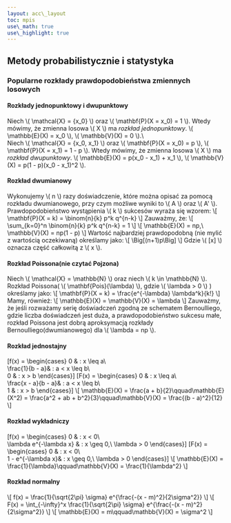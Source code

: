 ```yaml
---
layout: acc\_layout
toc: mpis
use\_math: true
use\_highlight: true
---
```


Metody probabilistycznie i statystyka
---

### Popularne rozkłady prawdopodobieństwa zmiennych losowych
#### Rozkłady jednopunktowy i dwupunktowy
Niech \\( \mathcal{X} = \{x\_0\} \\) oraz \\( \mathbf{P}(X = x\_0) = 1 \\). Wtedy mówimy, że zmienna losowa \\( X \\) ma *rozkład jednopunktowy*. \\( \\mathbb{E}(X) = x\_0 \\), \\( \\mathbb{V}(X) = 0 \\).\\\
Niech \\( \mathcal{X} = \{x\_0, x\_1\} \\) oraz \\( \mathbf{P}(X = x\_0) = p \\), \\( \mathbf{P}(X = x\_1) = 1 - p \\). Wtedy mówimy, że zmienna losowa \\( X \\) ma *rozkład dwupunktowy*. \\( \\mathbb{E}(X) = p(x\_0 - x\_1) + x\_1 \\), \\( \\mathbb{V}(X) = p(1 - p)(x\_0 - x\_1)^2 \\).

#### Rozkład dwumianowy
Wykonujemy \\( n \\) razy doświadczenie, które można opisać za pomocą rozkładu dwumianowego, przy czym możliwe wyniki to \\( A \\) oraz \\( A' \\). Prawdopodobieństwo wystąpienia \\( k \\) sukcesów wyraża się wzorem:
\\[ \mathbf{P}(X = k) = \binom{n}{k} p^k q^{n-k} \\]
Zauważmy, że:
\\[ \sum\_{k=0}^n \binom{n}{k} p^k q^{n-k} = 1 \\]
\\[ \\mathbb{E}(X) = np,\ \\mathbb{V}(X) = np(1 - p) \\]
Wartość najbardziej prawdopodobną (nie mylić z wartością oczekiwaną) określamy jako:
\\[ \Big[(n+1)p\Big] \\]
Gdzie \\( [x] \\) oznacza część całkowitą z \\( x \\).

#### Rozkład Poissona(nie czytać Pojzona)
Niech \\( \mathcal{X} = \\mathbb{N} \\) oraz niech \\( k \in \\mathbb{N} \\). Rozkład Poissona( \\( \mathbf{Pois}(\lambda) \\), gdzie \\( \lambda > 0 \\) ) określamy jako:
\\[ \mathbf{P}(X = k) = \frac{e^{-\lambda} \lambda^k}{k!} \\]
Mamy, również:
\\[ \\mathbb{E}(X) = \\mathbb{V}(X) = \lambda \\]
Zauważmy, że jeśli rozważamy serię doświadczeń zgodną ze schematem Bernoulliego, gdzie liczba doświadczeń jest duża, a prawdopodobieństwo sukcesu małe, rozkład Poissona jest dobrą aproksymacją rozkłady Bernoulliego(dwumianowego) dla \\( \lambda = np \\).

#### Rozkład jednostajny
\[f(x) = \begin{cases}
0  & : x \leq a\\\
\frac{1}{b - a}& : a < x \leq b\\\
0   & : x > b
\end{cases}\]
\[F(x) = \begin{cases}
0  & : x \leq a\\\
\frac{x - a}{b - a}& : a < x \leq b\\\
1   & : x > b
\end{cases}\]
\\[ \\mathbb{E}(X) = \frac{a + b}{2}\qquad\\mathbb{E}(X^2) = \frac{a^2 + ab + b^2}{3}\qquad\\mathbb{V}(X) = \frac{(b - a)^2}{12} \\]

#### Rozkład wykładniczy
\[f(x) = \begin{cases}
0  & : x < 0\\\
\lambda e^{-\lambda x} & : x \geq 0,\ \lambda > 0
\end{cases}\]
\[F(x) = \begin{cases}
0  & : x < 0\\\
1 - e^{-\lambda x}& : x \geq 0,\ \lambda > 0
\end{cases}\]
\\[ \\mathbb{E}(X) = \frac{1}{\lambda}\qquad\\mathbb{V}(X) = \frac{1}{\lambda^2} \\]

#### Rozkład normalny
\\[ f(x) = \frac{1}{\sqrt{2\pi} \sigma} e^{\frac{-(x - m)^2}{2\sigma^2}} \\]
\\[ F(x) = \int\_{-\infty}^x \frac{1}{\sqrt{2\pi} \sigma} e^{\frac{-(x - m)^2}{2\sigma^2}} \\]
\\[ \\mathbb{E}(X) = m\qquad\\mathbb{V}(X) = \sigma^2 \\]
